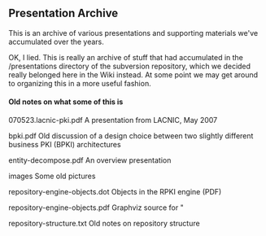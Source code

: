 ## Presentation Archive

This is an archive of various presentations and supporting materials we've
accumulated over the years.

OK, I lied. This is really an archive of stuff that had accumulated in the
/presentations directory of the subversion repository, which we decided really
belonged here in the Wiki instead. At some point we may get around to
organizing this in a more useful fashion.

#### Old notes on what some of this is

070523.lacnic-pki.pdf A presentation from LACNIC, May 2007

bpki.pdf Old discussion of a design choice between two slightly different
business PKI (BPKI) architectures

entity-decompose.pdf An overview presentation

images Some old pictures

repository-engine-objects.dot Objects in the RPKI engine (PDF)

repository-engine-objects.pdf Graphviz source for "

repository-structure.txt Old notes on repository structure

